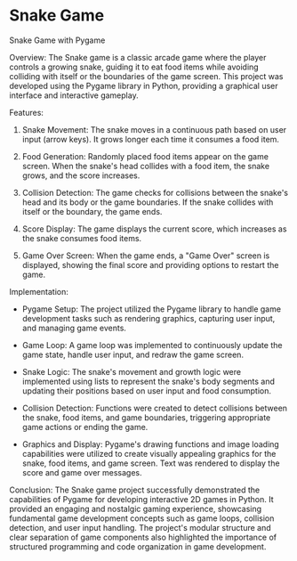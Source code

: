 # Snake Game

Snake Game with Pygame

Overview:
The Snake game is a classic arcade game where the player controls a growing snake, guiding it to eat food items while avoiding colliding with itself or the boundaries of the game screen. This project was developed using the Pygame library in Python, providing a graphical user interface and interactive gameplay.

Features:

1. Snake Movement: The snake moves in a continuous path based on user input (arrow keys). It grows longer each time it consumes a food item.

2. Food Generation: Randomly placed food items appear on the game screen. When the snake's head collides with a food item, the snake grows, and the score increases.

3. Collision Detection: The game checks for collisions between the snake's head and its body or the game boundaries. If the snake collides with itself or the boundary, the game ends.

4. Score Display: The game displays the current score, which increases as the snake consumes food items.

5. Game Over Screen: When the game ends, a "Game Over" screen is displayed, showing the final score and providing options to restart the game.

Implementation:

* Pygame Setup: The project utilized the Pygame library to handle game development tasks such as rendering graphics, capturing user input, and managing game events.

* Game Loop: A game loop was implemented to continuously update the game state, handle user input, and redraw the game screen.

* Snake Logic: The snake's movement and growth logic were implemented using lists to represent the snake's body segments and updating their positions based on user input and food consumption.

* Collision Detection: Functions were created to detect collisions between the snake, food items, and game boundaries, triggering appropriate game actions or ending the game.

* Graphics and Display: Pygame's drawing functions and image loading capabilities were utilized to create visually appealing graphics for the snake, food items, and game screen. Text was rendered to display the score and game over messages.

Conclusion:
The Snake game project successfully demonstrated the capabilities of Pygame for developing interactive 2D games in Python. It provided an engaging and nostalgic gaming experience, showcasing fundamental game development concepts such as game loops, collision detection, and user input handling. The project's modular structure and clear separation of game components also highlighted the importance of structured programming and code organization in game development.
